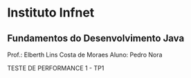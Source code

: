 # Instituto Infnet
## Fundamentos do Desenvolvimento Java
Prof.: Elberth Lins Costa de Moraes
Aluno: Pedro Nora

TESTE DE PERFORMANCE 1 - TP1
